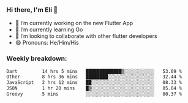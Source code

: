 ### Hi there, I'm Eli 👋
- 🔭 I’m currently working on the new Flutter App
- 🌱 I’m currently learning Go
- 🦄 I’m looking to collaborate with other flutter developers
- 😄 Pronouns: He/Him/His

### Weekly breakdown:
<!--START_SECTION:waka-->

```txt
Dart         14 hrs 5 mins   █████████████▒░░░░░░░░░░░   53.09 %
Other        8 hrs 36 mins   ████████░░░░░░░░░░░░░░░░░   32.44 %
JavaScript   2 hrs 12 mins   ██░░░░░░░░░░░░░░░░░░░░░░░   08.33 %
JSON         1 hr 20 mins    █▒░░░░░░░░░░░░░░░░░░░░░░░   05.04 %
Groovy       5 mins          ░░░░░░░░░░░░░░░░░░░░░░░░░   00.37 %
```

<!--END_SECTION:waka-->
